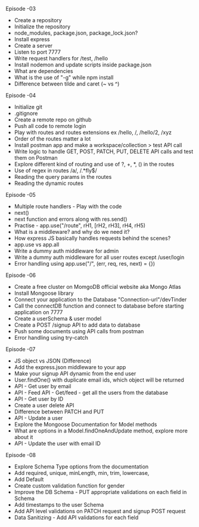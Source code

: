Episode -03
- Create a repository
- Initialize the repository
- node_modules, package.json, package_lock.json?
- Install express
- Create a server
- Listen to port 7777
- Write request handlers for /test, /hello
- Install nodemon and update scripts inside package.json
- What are dependencies
- What is the use of "-g" while npm install
- Difference between tilde and caret (~ vs ^)


Episode -04
- Initialize git
- .gitignore
- Create a remote repo on github
- Push all code to remote login
- Play with routes and routes extensions ex /hello, /, /hello/2, /xyz
- Order of the routes matter a lot
- Install postman app and make a workspace/collection > test API call
- Write logic to handle GET, POST, PATCH, PUT, DELETE API calls and test them on Postman
- Explore different kind of routing and use of ?, +, *, () in the routes
- Use of regex in routes /a/, /.*fly$/
- Reading the query params in the routes
- Reading the dynamic routes  


Episode -05
- Multiple route handlers - Play with the code
- next()
- next function and errors along with res.send()
- Practise - app.use("/route", rH1, [rH2, rH3], rH4, rH5)  
- What is a middleware? and why do we need it?
- How express JS basically handles requests behind the scenes?
- app.use vs app.all
- Write a dummy auth middleware for admin
- Write a dummy auth middleware for all user routes except /user/login
- Error handling using app.use("/", (err, req, res, next) = {})


Episode -06
- Create a free cluster on MomgoDB official website aka Mongo Atlas
- Install Mongoose library
- Connect your application to the Database "Connection-url"/devTinder
- Call the connectDB function and connect to database before starting application on 7777
- Create a userSchema & user model
- Create a POST /signup API to add data to database
- Push some documents using API calls from postman
- Error handling using try-catch


Episode -07
- JS object vs JSON (Difference)
- Add the express.json middleware to your app
- Make your signup API dynamic from the end user
- User.findOne() with duplicate email ids, which object will be returned
- API - Get user by email
- API - Feed API - Get/feed - get all the users from the database
- API - Get user by ID
- Create a user delete API
- Difference between PATCH and PUT
- API - Update a user
- Explore the Mongoose Documentation for Model methods
- What are options in a Model.findOneAndUpdate method, explore more about it
- API - Update the user with email ID


Episode -08
- Explore Schema Type options from the documentation
- Add required, unique, minLength, min, trim, lowercase,
- Add Default
- Create custom validation function for gender
- Improve the DB Schema - PUT appropriate validations on each field in Schema
- Add timestamps to the user Schema
- Add API level validations on PATCH request and signup POST request
- Data Sanitizing - Add API validations for each field 
